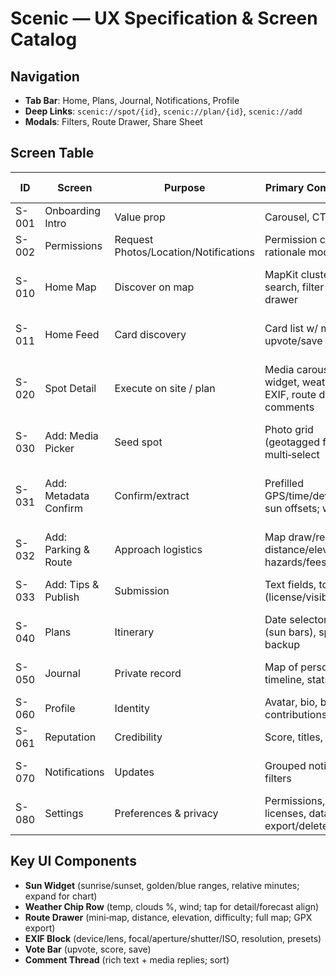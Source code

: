 # Scenic — UX Specification & Screen Catalog

## Navigation
- **Tab Bar**: Home, Plans, Journal, Notifications, Profile
- **Deep Links**: `scenic://spot/{id}`, `scenic://plan/{id}`, `scenic://add`
- **Modals**: Filters, Route Drawer, Share Sheet

## Screen Table
| ID | Screen | Purpose | Primary Components | Primary Actions | Empty/Edge | Errors | Analytics |
|---|---|---|---|---|---|---|---|
| S-001 | Onboarding Intro | Value prop | Carousel, CTA | Continue | — | — | onboarding_view, onboarding_cta_tap |
| S-002 | Permissions | Request Photos/Location/Notifications | Permission cards, rationale modals | Grant / Not now | Limited mode explanation | Settings deep link | perm_view, perm_grant, perm_deny |
| S-010 | Home Map | Discover on map | MapKit clustering, search, filter chips, drawer | Filter, search, open preview | Suggest relax filters | Network/geo fail | map_view, map_filter_apply, map_pin_open, map_to_detail |
| S-011 | Home Feed | Card discovery | Card list w/ media, upvote/save | Open spot, upvote, save | Suggest connect region/interests | Pagination fail | feed_view, feed_card_open, feed_upvote, feed_save |
| S-020 | Spot Detail | Execute on site / plan | Media carousel, sun widget, weather row, EXIF, route drawer, comments | Save to plan, AR, copy GPS/GPX, upvote, comment | Prompt to enrich if missing | Snapshot fetch fail | spot_view, spot_save_to_plan, spot_gpx_copy, spot_upvote, comment_post |
| S-030 | Add: Media Picker | Seed spot | Photo grid (geotagged first), multi‑select | Select, continue | No permissions | Picker denied | add_media_open, add_media_select, add_media_continue |
| S-031 | Add: Metadata Confirm | Confirm/extract | Prefilled GPS/time/device/lens; sun offsets; weather | Edit fields, adjust heading, set capture point | No EXIF: place on map | Compute fail | add_meta_view, add_meta_edit, add_meta_continue |
| S-032 | Add: Parking & Route | Approach logistics | Map draw/record, distance/elevation, hazards/fees | Draw/record, set difficulty | No GPS: sketch | Save fail | add_route_view, add_route_draw, add_route_save |
| S-033 | Add: Tips & Publish | Submission | Text fields, toggles (license/visibility) | Publish (bg upload), edit after | Incomplete: disable publish | Upload fail | add_publish_attempt, add_publish_success, add_publish_error |
| S-040 | Plans | Itinerary | Date selector, timeline (sun bars), spots, backup | Add/reorder, offline pack, GPX | Suggest nearby | Offline pack fail | plan_view, plan_add, plan_offline_dl, plan_export_gpx |
| S-050 | Journal | Private record | Map of personal pins, timeline, stats | Export CSV/GPX, convert | Nudge first spot | Export fail | journal_view, journal_export |
| S-060 | Profile | Identity | Avatar, bio, badges, contributions | Follow, report, share | — | — | profile_view, follow_tap |
| S-061 | Reputation | Credibility | Score, titles, signals | — | — | — | reputation_view |
| S-070 | Notifications | Updates | Grouped notifications, filters | Open, mark read, settings | Tip to follow/save | Fetch fail | notif_view, notif_open_item |
| S-080 | Settings | Preferences & privacy | Permissions, units, licenses, data export/delete | Export, delete account | — | Delete warn | settings_view, data_export, account_delete_request |

## Key UI Components
- **Sun Widget** (sunrise/sunset, golden/blue ranges, relative minutes; expand for chart)
- **Weather Chip Row** (temp, clouds %, wind; tap for detail/forecast align)
- **Route Drawer** (mini‑map, distance, elevation, difficulty; full map; GPX export)
- **EXIF Block** (device/lens, focal/aperture/shutter/ISO, resolution, presets)
- **Vote Bar** (upvote, score, save)
- **Comment Thread** (rich text + media replies; sort)
